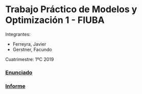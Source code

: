 # Trabajo Práctico de Modelos y Optimización 1 - FIUBA

Integrantes:
* Ferreyra, Javier
* Gerstner, Facundo

Cuatrimestre: 1ºC 2019

### [Enunciado](https://github.com/javier2409/Modelos1/blob/master/Trabajo_Practico_1er_Cuatrimestrestre_2019.pdf)

### [Informe](https://github.com/javier2409/Modelos1/blob/master/Informe.pdf)
